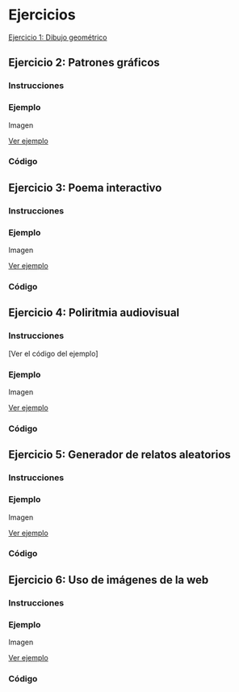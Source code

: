 # Ejercicios 

[Ejercicio 1: Dibujo geométrico](https://github.com/jaimander/ND-Programacion-Creativa/tree/main/ejercicios/dibujo-geometrico) </br>

## Ejercicio 2: Patrones gráficos
### Instrucciones

### Ejemplo 
Imagen

[Ver ejemplo](https://jaimander.github.io/ND-Programacion-Creativa/ejercicios/patrones-graficos/)

### Código

## Ejercicio 3: Poema interactivo
### Instrucciones

### Ejemplo 
Imagen

[Ver ejemplo](https://jaimander.github.io/ND-Programacion-Creativa/ejercicios/poema-interactivo/)

### Código

## Ejercicio 4: Poliritmia audiovisual
### Instrucciones
[Ver el código del ejemplo]

### Ejemplo 
Imagen

[Ver ejemplo](https://jaimander.github.io/ND-Programacion-Creativa/ejercicios/polirritmia-audiovisual/)

### Código
## Ejercicio 5: Generador de relatos aleatorios
### Instrucciones

### Ejemplo 
Imagen

[Ver ejemplo](https://jaimander.github.io/ND-Programacion-Creativa/ejercicios/generador-de-relatos-aleatorios/)

### Código

## Ejercicio 6: Uso de imágenes de la web
### Instrucciones

### Ejemplo 
Imagen

[Ver ejemplo](https://jaimander.github.io/ND-Programacion-Creativa/ejercicios/uso-de-imagenes-de-la-web/)

### Código


